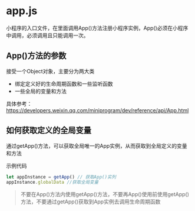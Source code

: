 # app.js

小程序的入口文件，在里面调用App()方法注册小程序实例，App()必须在小程序中调用，必须调用且只能调用一次。

## App()方法的参数

接受一个Object对象，主要分为两大类

* 绑定定义好的生命周期函数和一些监听函数
* 一些全局的变量和方法

具体参考：<https://developers.weixin.qq.com/miniprogram/dev/reference/api/App.html>

## 如何获取定义的全局变量

通过getApp()方法，可以获取全局唯一的App实例，从而获取到全局定义的变量和方法

示例代码

```js
let appInstance = getApp() // 获取App()实列
appInstance.globalData //获取全局变量
```

> 不要在App()方法内使用getApp()方法，不要再App()使用前使用getApp()方法，不要通过getApp()获取到App实例去调用生命周期函数

